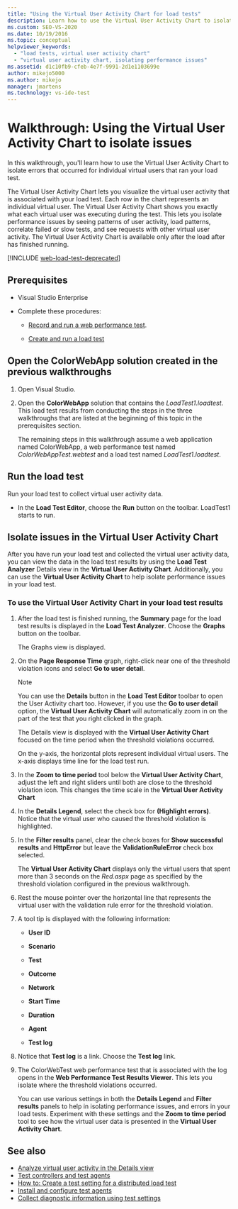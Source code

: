 ```yaml
---
title: "Using the Virtual User Activity Chart for load tests"
description: Learn how to use the Virtual User Activity Chart to isolate errors that occurred for individual virtual users that ran your load test.
ms.custom: SEO-VS-2020
ms.date: 10/19/2016
ms.topic: conceptual
helpviewer_keywords:
  - "load tests, virtual user activity chart"
  - "virtual user activity chart, isolating performance issues"
ms.assetid: d1c10fb9-cfeb-4e7f-9991-2d1e1103699e
author: mikejo5000
ms.author: mikejo
manager: jmartens
ms.technology: vs-ide-test
---
```

# Walkthrough: Using the Virtual User Activity Chart to isolate issues

In this walkthrough, you'll learn how to use the Virtual User Activity Chart to isolate errors that occurred for individual virtual users that ran your load test.

The Virtual User Activity Chart lets you visualize the virtual user activity that is associated with your load test. Each row in the chart represents an individual virtual user. The Virtual User Activity Chart shows you exactly what each virtual user was executing during the test. This lets you isolate performance issues by seeing patterns of user activity, load patterns, correlate failed or slow tests, and see requests with other virtual user activity. The Virtual User Activity Chart is available only after the load after has finished running.

[!INCLUDE [web-load-test-deprecated](includes/web-load-test-deprecated.md)]

## Prerequisites

- Visual Studio Enterprise

- Complete these procedures:

  - [Record and run a web performance test](/previous-versions/azure/devops/test/load-test/run-performance-tests-app-before-release#recordtests).

  - [Create and run a load test](/previous-versions/azure/devops/test/load-test/run-performance-tests-app-before-release#create-a-load-test)

## Open the ColorWebApp solution created in the previous walkthroughs

1. Open Visual Studio.

2. Open the **ColorWebApp** solution that contains the *LoadTest1.loadtest*. This load test results from conducting the steps in the three walkthroughs that are listed at the beginning of this topic in the prerequisites section.

     The remaining steps in this walkthrough assume a web application named ColorWebApp, a web performance test named *ColorWebAppTest.webtest* and a load test named *LoadTest1.loadtest*.

## Run the load test

Run your load test to collect virtual user activity data.

- In the **Load Test Editor**, choose the **Run** button on the toolbar. LoadTest1 starts to run.

## Isolate issues in the Virtual User Activity Chart

After you have run your load test and collected the virtual user activity data, you can view the data in the load test results by using the **Load Test Analyzer** Details view in the **Virtual User Activity Chart**. Additionally, you can use the **Virtual User Activity Chart** to help isolate performance issues in your load test.

### To use the Virtual User Activity Chart in your load test results

1. After the load test is finished running, the **Summary** page for the load test results is displayed in the **Load Test Analyzer**. Choose the **Graphs** button on the toolbar.

     The Graphs view is displayed.

2. On the **Page Response Time** graph, right-click near one of the threshold violation icons and select **Go to user detail**.

    > [!NOTE]
    > You can use the **Details** button in the **Load Test Editor** toolbar to open the User Activity chart too. However, if you use the **Go to user detail** option, the **Virtual User Activity Chart** will automatically zoom in on the part of the test that you right clicked in the graph.

     The Details view is displayed with the **Virtual User Activity Chart** focused on the time period when the threshold violations occurred.

     On the y-axis, the horizontal plots represent individual virtual users. The x-axis displays time line for the load test run.

3. In the **Zoom to time period** tool below the **Virtual User Activity Chart**, adjust the left and right sliders until both are close to the threshold violation icon. This changes the time scale in the **Virtual User Activity Chart**

4. In the **Details Legend**, select the check box for **(Highlight errors)**. Notice that the virtual user who caused the threshold violation is highlighted.

5. In the **Filter results** panel, clear the check boxes for **Show successful results** and **HttpError** but leave the **ValidationRuleError** check box selected.

     The **Virtual User Activity Chart** displays only the virtual users that spent more than 3 seconds on the *Red.aspx* page as specified by the threshold violation configured in the previous walkthrough.

6. Rest the mouse pointer over the horizontal line that represents the virtual user with the validation rule error for the threshold violation.

7. A tool tip is displayed with the following information:

    - **User ID**

    - **Scenario**

    - **Test**

    - **Outcome**

    - **Network**

    - **Start Time**

    - **Duration**

    - **Agent**

    - **Test log**

8. Notice that **Test log** is a link. Choose the **Test log** link.

9. The ColorWebTest web performance test that is associated with the log opens in the **Web Performance Test Results Viewer**. This lets you isolate where the threshold violations occurred.

     You can use various settings in both the **Details Legend** and **Filter results** panels to help in isolating performance issues, and errors in your load tests. Experiment with these settings and the **Zoom to time period** tool to see how the virtual user data is presented in the **Virtual User Activity Chart**.

## See also

- [Analyze virtual user activity in the Details view](../test/analyze-load-test-virtual-user-activity-in-the-details-view.md)
- [Test controllers and test agents](configure-test-agents-and-controllers-for-load-tests.md)
- [How to: Create a test setting for a distributed load test](../test/how-to-create-a-test-setting-for-a-distributed-load-test.md)
- [Install and configure test agents](../test/lab-management/install-configure-test-agents.md)
- [Collect diagnostic information using test settings](../test/collect-diagnostic-information-using-test-settings.md)

